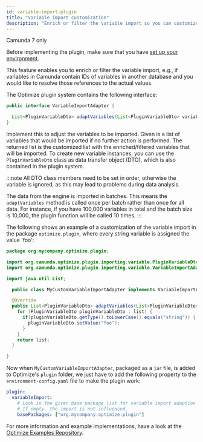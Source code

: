 ```yaml
---
id: variable-import-plugin
title: "Variable import customization"
description: "Enrich or filter the variable import so you can customize which and how variables are imported to Optimize."
---
```


<span class="badge badge--platform">Camunda 7 only</span>

Before implementing the plugin, make sure that you have [set up your environment](./plugin-system.md/#setup-your-environment).

This feature enables you to enrich or filter the variable import, e.g., if variables in Camunda contain IDs of variables in another database and you would like to resolve those references to the actual values.

The Optimize plugin system contains the following interface:

```java
public interface VariableImportAdapter {

  List<PluginVariableDto> adaptVariables(List<PluginVariableDto> variables);
}
```

Implement this to adjust the variables to be imported. Given is a list of variables that would be imported if no further action is performed. The returned list is the customized list with the enriched/filtered variables that will be imported. To create new variable instances, you can use the `PluginVariableDto` class as data transfer object (DTO), which is also contained in the plugin system.

:::note
All DTO class members need to be set in order, otherwise the variable is ignored, as this may lead to problems during data analysis.

The data from the engine is imported in batches. This means the `adaptVariables` method is called once per batch rather than once for all data. For instance, if you have 100,000 variables in total and the batch size is 10,000, the plugin function will be called 10 times.
:::

The following shows an example of a customization of the variable import in the package `optimize.plugin`, where every string variable is assigned the value 'foo':

```java
package org.mycompany.optimize.plugin;

import org.camunda.optimize.plugin.importing.variable.PluginVariableDto;
import org.camunda.optimize.plugin.importing.variable.VariableImportAdapter;

import java.util.List;

  public class MyCustomVariableImportAdapter implements VariableImportAdapter {

  @Override
  public List<PluginVariableDto> adaptVariables(List<PluginVariableDto> list) {
    for (PluginVariableDto pluginVariableDto : list) {
      if(pluginVariableDto.getType().toLowerCase().equals("string")) {
        pluginVariableDto.setValue("foo");
      }
    }
    return list;
  }

}
```

Now when `MyCustomVariableImportAdapter`, packaged as a `jar` file, is added to Optimize's `plugin` folder, we just have to add the following property to the `environment-config.yaml` file to make the plugin work:

```yaml
plugin:
  variableImport:
    # Look in the given base package list for variable import adaption plugins.
    # If empty, the import is not influenced.
    basePackages: ["org.mycompany.optimize.plugin"]
```

For more information and example implementations, have a look at the [Optimize Examples Repository](https://github.com/camunda/camunda-optimize-examples#getting-started-with-variable-import-plugins).
